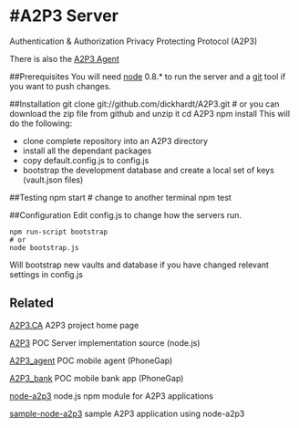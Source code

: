 #A2P3 Server
====

Authentication &amp; Authorization Privacy Protecting Protocol (A2P3)

There is also the [A2P3 Agent](https://github.com/dickhardt/A2P3_agent)

##Prerequisites
You will need [node](http://nodejs.org/download/) 0.8.* to run the server and a [git](http://git-scm.com/downloads) tool if you want to push changes.


##Installation
	git clone git://github.com/dickhardt/A2P3.git
	# or you can download the zip file from github and unzip it
	cd A2P3
	npm install
This will do the following:

* clone complete repository into an A2P3 directory
* install all the dependant packages
* copy default.config.js to config.js
* bootstrap the development database and create a local set of keys (vault.json files)


##Testing
	npm start
	# change to another terminal
	npm test
	
##Configuration
Edit config.js to change how the servers run.
	
	npm run-script bootstrap
	# or
	node bootstrap.js

Will bootstrap new vaults and database if you have changed relevant settings in config.js

## Related

[A2P3.CA](http://a2p3.ca) A2P3 project home page

[A2P3](https://github.com/dickhardt/A2P3) POC Server implementation source (node.js)

[A2P3_agent](https://github.com/dickhardt/A2P3_agent) POC mobile agent (PhoneGap)

[A2P3_bank](https://github.com/dickhardt/A2P3_bank) POC mobile bank app (PhoneGap)

[node-a2p3](https://github.com/dickhardt/node-a2p3) node.js npm module for A2P3 applications

[sample-node-a2p3](https://github.com/dickhardt/sample-node-a2p3) sample A2P3 application using node-a2p3
